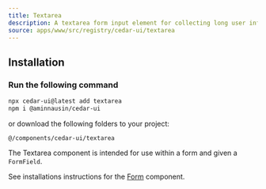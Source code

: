 ```yaml
---
title: Textarea
description: A textarea form input element for collecting long user info.
source: apps/www/src/registry/cedar-ui/textarea
---
```


<ComponentPreview name="TextareaDemo" />

## Installation

<Steps>

### Run the following command

``` bash
npx cedar-ui@latest add textarea
npm i @aminnausin/cedar-ui
```

or download the following folders to your project:

`@/components/cedar-ui/textarea`

</Steps>

The Textarea component is intended for use within a form and given a `FormField`.

See installations instructions for the [Form](/docs/components/form) component.
